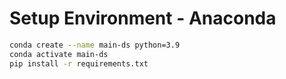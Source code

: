 # Setup Environment - Anaconda
 ```bash
conda create --name main-ds python=3.9
conda activate main-ds
pip install -r requirements.txt

